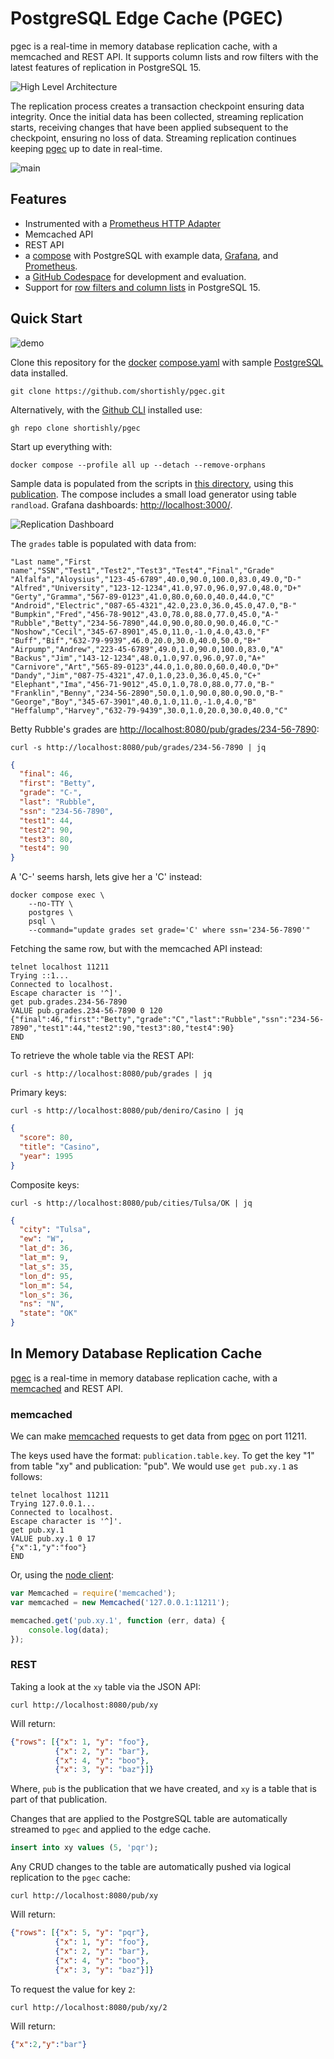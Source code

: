 # PostgreSQL Edge Cache (PGEC)

pgec is a real-time in memory database replication cache, with a
memcached and REST API. It supports column lists and row filters with
the latest features of replication in PostgreSQL 15.

![High Level Architecture](hla.png)

The replication process creates a transaction checkpoint ensuring data
integrity. Once the initial data has been collected, streaming
replication starts, receiving changes that have been applied
subsequent to the checkpoint, ensuring no loss of data. Streaming
replication continues keeping [pgec][shortishly-pgec] up to date in
real-time.

![main](https://github.com/shortishly/pgmp/actions/workflows/main.yml/badge.svg)

## Features

- Instrumented with a [Prometheus HTTP Adapter](docs/monitoring.md)
- Memcached API
- REST API
- a [compose](docs/compose.md) with PostgreSQL with example data,
  [Grafana][grafana], and [Prometheus][prometheus-io].
- a [GitHub Codespace](docs/codespaces.md) for development and
  evaluation.
- Support for [row filters and column lists][shortishly-pgec] in
  PostgreSQL 15.

## Quick Start

![demo](./demo.gif)

Clone this repository for the [docker][docker-com-get-docker]
[compose.yaml](compose.yaml) with sample [PostgreSQL][postgresql-org]
data installed.

```shell
git clone https://github.com/shortishly/pgec.git
```

Alternatively, with the [Github CLI][cli-github-com] installed use:

```shell
gh repo clone shortishly/pgec
```

Start up everything with:

```shell
docker compose --profile all up --detach --remove-orphans
```

Sample data is populated from the scripts in [this
directory](example/initdb.d), using this
[publication](example/initdb.d/020-create-publication.sql). The
compose includes a small load generator using table
`randload`. Grafana dashboards: <http://localhost:3000/>.

![Replication Dashboard](dashboard-replication.png)

The `grades` table is populated with data from:

```csv
"Last name","First name","SSN","Test1","Test2","Test3","Test4","Final","Grade"
"Alfalfa","Aloysius","123-45-6789",40.0,90.0,100.0,83.0,49.0,"D-"
"Alfred","University","123-12-1234",41.0,97.0,96.0,97.0,48.0,"D+"
"Gerty","Gramma","567-89-0123",41.0,80.0,60.0,40.0,44.0,"C"
"Android","Electric","087-65-4321",42.0,23.0,36.0,45.0,47.0,"B-"
"Bumpkin","Fred","456-78-9012",43.0,78.0,88.0,77.0,45.0,"A-"
"Rubble","Betty","234-56-7890",44.0,90.0,80.0,90.0,46.0,"C-"
"Noshow","Cecil","345-67-8901",45.0,11.0,-1.0,4.0,43.0,"F"
"Buff","Bif","632-79-9939",46.0,20.0,30.0,40.0,50.0,"B+"
"Airpump","Andrew","223-45-6789",49.0,1.0,90.0,100.0,83.0,"A"
"Backus","Jim","143-12-1234",48.0,1.0,97.0,96.0,97.0,"A+"
"Carnivore","Art","565-89-0123",44.0,1.0,80.0,60.0,40.0,"D+"
"Dandy","Jim","087-75-4321",47.0,1.0,23.0,36.0,45.0,"C+"
"Elephant","Ima","456-71-9012",45.0,1.0,78.0,88.0,77.0,"B-"
"Franklin","Benny","234-56-2890",50.0,1.0,90.0,80.0,90.0,"B-"
"George","Boy","345-67-3901",40.0,1.0,11.0,-1.0,4.0,"B"
"Heffalump","Harvey","632-79-9439",30.0,1.0,20.0,30.0,40.0,"C"
```

Betty Rubble's grades are <http://localhost:8080/pub/grades/234-56-7890>:

```shell
curl -s http://localhost:8080/pub/grades/234-56-7890 | jq
```

```json
{
  "final": 46,
  "first": "Betty",
  "grade": "C-",
  "last": "Rubble",
  "ssn": "234-56-7890",
  "test1": 44,
  "test2": 90,
  "test3": 80,
  "test4": 90
}
```

A 'C-' seems harsh, lets give her a 'C' instead:

```shell
docker compose exec \
    --no-TTY \
    postgres \
    psql \
    --command="update grades set grade='C' where ssn='234-56-7890'"
```

Fetching the same row, but with the memcached API instead:

```shell
telnet localhost 11211
Trying ::1...
Connected to localhost.
Escape character is '^]'.
get pub.grades.234-56-7890
VALUE pub.grades.234-56-7890 0 120
{"final":46,"first":"Betty","grade":"C","last":"Rubble","ssn":"234-56-7890","test1":44,"test2":90,"test3":80,"test4":90}
END
```

To retrieve the whole table via the REST API:

```shell
curl -s http://localhost:8080/pub/grades | jq
```

Primary keys:

```shell
curl -s http://localhost:8080/pub/deniro/Casino | jq
```

```json
{
  "score": 80,
  "title": "Casino",
  "year": 1995
}
```

Composite keys:

```shell
curl -s http://localhost:8080/pub/cities/Tulsa/OK | jq
```

```json
{
  "city": "Tulsa",
  "ew": "W",
  "lat_d": 36,
  "lat_m": 9,
  "lat_s": 35,
  "lon_d": 95,
  "lon_m": 54,
  "lon_s": 36,
  "ns": "N",
  "state": "OK"
}
```

## In Memory Database Replication Cache

[pgec][shortishly-pgec] is a real-time in memory database replication
cache, with a [memcached][memcached-org] and REST API.

### memcached

We can make [memcached][memcached-org] requests to get data from
[pgec][shortishly-pgec] on port 11211.

The keys used have the format: `publication.table.key`. To get the key
"1" from table "xy" and publication: "pub". We would use `get pub.xy.1`
as follows:

```shell
telnet localhost 11211
Trying 127.0.0.1...
Connected to localhost.
Escape character is '^]'.
get pub.xy.1
VALUE pub.xy.1 0 17
{"x":1,"y":"foo"}
END
```

Or, using the [node client][memcached-npmjs-client]:

```javascript
var Memcached = require('memcached');
var memcached = new Memcached('127.0.0.1:11211');

memcached.get('pub.xy.1', function (err, data) {
    console.log(data);
});
```

### REST

Taking a look at the `xy` table via the JSON API:

```shell
curl http://localhost:8080/pub/xy
```

Will return:

```json
{"rows": [{"x": 1, "y": "foo"},
          {"x": 2, "y": "bar"},
          {"x": 4, "y": "boo"},
          {"x": 3, "y": "baz"}]}
```

Where, `pub` is the publication that we have created, and `xy` is a
table that is part of that publication.

Changes that are applied to the PostgreSQL table are automatically
streamed to `pgec` and applied to the edge cache.

```sql
insert into xy values (5, 'pqr');
```

Any CRUD changes to the table are automatically pushed via logical
replication to the `pgec` cache:

```shell
curl http://localhost:8080/pub/xy
```

Will return:

```json
{"rows": [{"x": 5, "y": "pqr"},
          {"x": 1, "y": "foo"},
          {"x": 2, "y": "bar"},
          {"x": 4, "y": "boo"},
          {"x": 3, "y": "baz"}]}
```

To request the value for key `2`:

```shell
curl http://localhost:8080/pub/xy/2
```

Will return:

```json
{"x":2,"y":"bar"}
```

[cli-github-com]: https://cli.github.com
[docker-com-get-docker]: https://docs.docker.com/get-docker/
[grafana]: https://grafana.com/
[memcached-npmjs-client]: https://www.npmjs.com/package/memcached
[memcached-org]: https://memcached.org/
[postgresql-org]: https://www.postgresql.org/
[prometheus-io]: https://prometheus.io
[shortishly-pgec]: https://shortishly.com/blog/postgresql-edge-cache/
